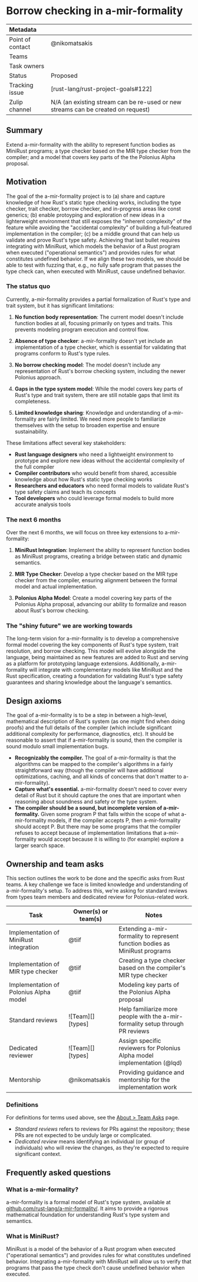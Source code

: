 # Borrow checking in a-mir-formality

| Metadata         |                                                                                  |
|:-----------------|----------------------------------------------------------------------------------|
| Point of contact | @nikomatsakis                                                                    |
| Teams            | <!-- TEAMS WITH ASKS -->                                                         |
| Task owners      | <!-- TASK OWNERS -->                                                             |
| Status           | Proposed                                                                         |
| Tracking issue   | [rust-lang/rust-project-goals#122]                                               |
| Zulip channel    | N/A (an existing stream can be re-used or new streams can be created on request) |

## Summary

Extend a-mir-formality with the ability to represent function bodies as MiniRust programs; a type checker based on the MIR type checker from the compiler; and a model that covers key parts of the the Polonius Alpha proposal.

## Motivation

The goal of the a-mir-formality project is to (a) share and capture knowledge of how Rust's static type checking works, including the type checker, trait checker, borrow checker, and in-progress areas like const generics; (b) enable protoyping and exploration of new ideas in a lighterweight environment that still exposes the "inherent complexity" of the feature while avoiding the "accidental complexity" of building a full-featured implementation in the compiler; (c) be a middle ground that can help us validate and prove Rust's type safety. Achieving that last bullet requires integrating with MiniRust, which models the behavior of a Rust program when executed ("operational semantics") and provides rules for what constitutes undefined behavior. If we align these two models, we should be able to test with fuzzing that, e.g., no fully safe program that passes the type check can, when executed with MiniRust, cause undefined behavior.

### The status quo

Currently, a-mir-formality provides a partial formalization of Rust's type and trait system, but it has significant limitations:

1. **No function body representation**: The current model doesn't include function bodies at all, focusing primarily on types and traits. This prevents modeling program execution and control flow.

2. **Absence of type checker**: a-mir-formality doesn't yet include an implementation of a type checker, which is essential for validating that programs conform to Rust's type rules.

3. **No borrow checking model**: The model doesn't include any representation of Rust's borrow checking system, including the newer Polonius approach.

4. **Gaps in the type system model**: While the model covers key parts of Rust's type and trait system, there are still notable gaps that limit its completeness.

5. **Limited knowledge sharing**: Knowledge and understanding of a-mir-formality are fairly limited. We need more people to familiarize themselves with the setup to broaden expertise and ensure sustainability.

These limitations affect several key stakeholders:

- **Rust language designers** who need a lightweight environment to prototype and explore new ideas without the accidental complexity of the full compiler
- **Compiler contributors** who would benefit from shared, accessible knowledge about how Rust's static type checking works
- **Researchers and educators** who need formal models to validate Rust's type safety claims and teach its concepts
- **Tool developers** who could leverage formal models to build more accurate analysis tools

### The next 6 months

Over the next 6 months, we will focus on three key extensions to a-mir-formality:

1. **MiniRust Integration**: Implement the ability to represent function bodies as MiniRust programs, creating a bridge between static and dynamic semantics.

2. **MIR Type Checker**: Develop a type checker based on the MIR type checker from the compiler, ensuring alignment between the formal model and actual implementation.

3. **Polonius Alpha Model**: Create a model covering key parts of the Polonius Alpha proposal, advancing our ability to formalize and reason about Rust's borrow checking.

### The "shiny future" we are working towards

The long-term vision for a-mir-formality is to develop a comprehensive formal model covering the key components of Rust's type system, trait resolution, and borrow checking. This model will evolve alongside the language, being maintained as new features are added to Rust and serving as a platform for prototyping language extensions. Additionally, a-mir-formality will integrate with complementary models like MiniRust and the Rust specification, creating a foundation for validating Rust's type safety guarantees and sharing knowledge about the language's semantics.

## Design axioms

The goal of a-mir-formality is to be a step in between a high-level, mathematical description of Rust's system (as one might find when doing proofs) and the full details of the compiler (which include significant additional complexity for performance, diagnostics, etc). It should be reasonable to assert that if a-mir-formality is sound, then the compiler is sound modulo small implementation bugs.

* **Recognizably the compiler.** The goal of a-mir-formality is that the algorithms can be mapped to the compiler's algorithms in a fairly straightforward way (though the compiler will have additional optimizations, caching, and all kinds of concerns that don't matter to a-mir-formality).
* **Capture what's essential.** a-mir-formality doesn't need to cover every detail of Rust but it should capture the ones that are important when reasoning about soundness and safety or the type system.
* **The compiler should be a sound, but incomplete version of a-mir-formality.** Given some program P that falls within the scope of what a-mir-formality models, if the compiler accepts P, then a-mir-formality should accept P. But there may be some programs that the compiler refuses to accept because of implementation limitations that a-mir-formality would accept because it is willing to (for example) explore a larger search space.

[da]: ../about/design_axioms.md

## Ownership and team asks

This section outlines the work to be done and the specific asks from Rust teams. A key challenge we face is limited knowledge and understanding of a-mir-formality's setup. To address this, we're asking for standard reviews from types team members and dedicated review for Polonius-related work.

| Task                                      | Owner(s) or team(s)                | Notes |
|-------------------------------------------|-----------------------------------|-------|
| Implementation of MiniRust integration    | @tiif                             | Extending a-mir-formality to represent function bodies as MiniRust programs |
| Implementation of MIR type checker        | @tiif                             | Creating a type checker based on the compiler's MIR type checker |
| Implementation of Polonius Alpha model    | @tiif                             | Modeling key parts of the Polonius Alpha proposal |
| Standard reviews                          | ![Team][] [types]                 | Help familiarize more people with the a-mir-formality setup through PR reviews |
| Dedicated reviewer                        | ![Team][] [types]                 | Assign specific reviewers for Polonius Alpha model implementation (@lqd) |
| Mentorship                                | @nikomatsakis                     | Providing guidance and mentorship for the implementation work |

### Definitions

For definitions for terms used above, see the [About > Team Asks](https://rust-lang.github.io/rust-project-goals/about/team_asks.html) page.

* *Standard reviews* refers to reviews for PRs against the repository; these PRs are not expected to be unduly large or complicated.
* *Dedicated review* means identifying an individual (or group of individuals) who will review the changes, as they're expected to require significant context.

## Frequently asked questions

### What is a-mir-formality?

a-mir-formality is a formal model of Rust's type system, available at [github.com/rust-lang/a-mir-formality/](https://github.com/rust-lang/a-mir-formality/). It aims to provide a rigorous mathematical foundation for understanding Rust's type system and semantics.

### What is MiniRust?

MiniRust is a model of the behavior of a Rust program when executed ("operational semantics") and provides rules for what constitutes undefined behavior. Integrating a-mir-formality with MiniRust will allow us to verify that programs that pass the type check don't cause undefined behavior when executed.
